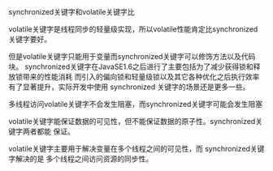 synchronized关键字和volatile关键字⽐

 volatile关键字是线程同步的轻量级实现，所以volatile性能肯定⽐synchronized关键字要好。 

但是volatile关键字只能⽤于变量⽽synchronized关键字可以修饰⽅法以及代码块。 synchronized关键字在JavaSE1.6之后进⾏了主要包括为了减少获得锁和释放锁带来的性能消耗 ⽽引⼊的偏向锁和轻量级锁以及其它各种优化之后执⾏效率有了显著提升，实际开发中使⽤ synchronized 关键字的场景还是更多⼀些。

 多线程访问volatile关键字不会发⽣阻塞，⽽synchronized关键字可能会发⽣阻塞

 volatile关键字能保证数据的可⻅性，但不能保证数据的原⼦性。synchronized关键字两者都能 保证。

 volatile关键字主要⽤于解决变量在多个线程之间的可⻅性，⽽ synchronized关键字解决的是 多个线程之间访问资源的同步性。 